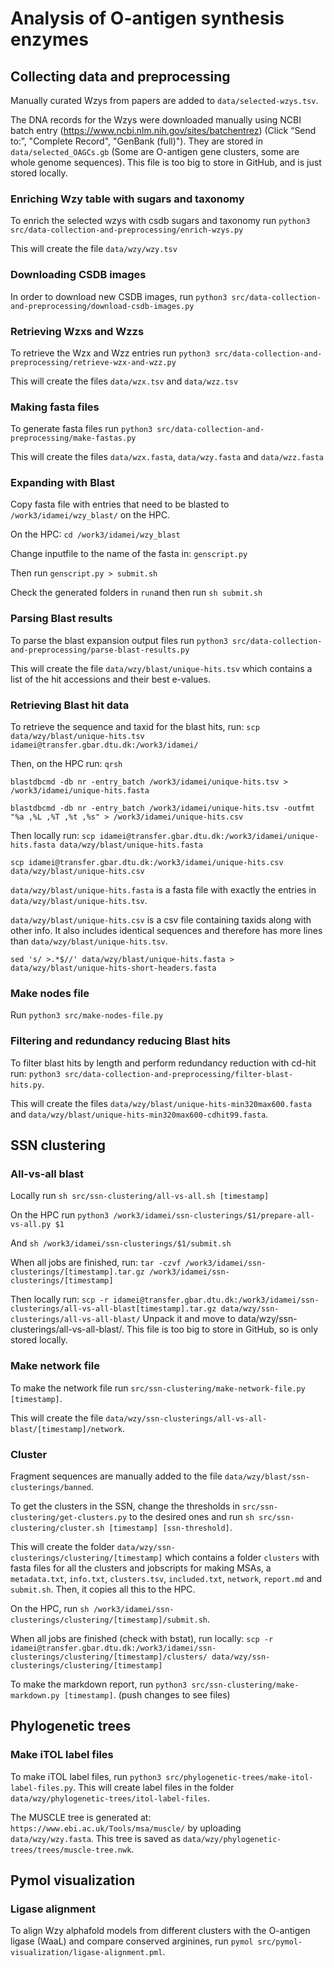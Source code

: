 # Analysis of O-antigen synthesis enzymes

## Collecting data and preprocessing

Manually curated Wzys from papers are added to `data/selected-wzys.tsv`.

The DNA records for the Wzys were downloaded manually using NCBI batch entry (https://www.ncbi.nlm.nih.gov/sites/batchentrez) (Click “Send to:”, "Complete Record", "GenBank (full)"). They are stored in `data/selected_OAGCs.gb` (Some are O-antigen gene clusters, some are whole genome sequences). This file is too big to store in GitHub, and is just stored locally.

### Enriching Wzy table with sugars and taxonomy
To enrich the selected wzys with csdb sugars and taxonomy run `python3 src/data-collection-and-preprocessing/enrich-wzys.py`

This will create the file `data/wzy/wzy.tsv`

### Downloading CSDB images
In order to download new CSDB images, run `python3 src/data-collection-and-preprocessing/download-csdb-images.py`

### Retrieving Wzxs and Wzzs
To retrieve the Wzx and Wzz entries run `python3 src/data-collection-and-preprocessing/retrieve-wzx-and-wzz.py`

This will create the files `data/wzx.tsv` and `data/wzz.tsv`

### Making fasta files
To generate fasta files run `python3 src/data-collection-and-preprocessing/make-fastas.py`

This will create the files `data/wzx.fasta`, `data/wzy.fasta` and `data/wzz.fasta`

### Expanding with Blast
Copy fasta file with entries that need to be blasted to `/work3/idamei/wzy_blast/` on the HPC.

On the HPC: `cd /work3/idamei/wzy_blast`

Change inputfile to the name of the fasta in: `genscript.py`

Then run `genscript.py > submit.sh`

Check the generated folders in `run`and then run `sh submit.sh`

### Parsing Blast results
To parse the blast expansion output files run `python3 src/data-collection-and-preprocessing/parse-blast-results.py`

This will create the file `data/wzy/blast/unique-hits.tsv` which contains a list of the hit accessions and their best e-values.

### Retrieving Blast hit data
To retrieve the sequence and taxid for the blast hits, run:
`scp data/wzy/blast/unique-hits.tsv idamei@transfer.gbar.dtu.dk:/work3/idamei/`

Then, on the HPC run:
`qrsh`

`blastdbcmd -db nr -entry_batch /work3/idamei/unique-hits.tsv > /work3/idamei/unique-hits.fasta`

`blastdbcmd -db nr -entry_batch /work3/idamei/unique-hits.tsv -outfmt "%a ,%L ,%T ,%t ,%s" > /work3/idamei/unique-hits.csv` 

Then locally run:
`scp idamei@transfer.gbar.dtu.dk:/work3/idamei/unique-hits.fasta data/wzy/blast/unique-hits.fasta`

`scp idamei@transfer.gbar.dtu.dk:/work3/idamei/unique-hits.csv data/wzy/blast/unique-hits.csv`

`data/wzy/blast/unique-hits.fasta` is a fasta file with exactly the entries in `data/wzy/blast/unique-hits.tsv`.

`data/wzy/blast/unique-hits.csv` is a csv file containing taxids along with other info. It also includes identical sequences and therefore has more lines than `data/wzy/blast/unique-hits.tsv`.

`sed 's/ >.*$//' data/wzy/blast/unique-hits.fasta > data/wzy/blast/unique-hits-short-headers.fasta`

### Make nodes file
Run `python3 src/make-nodes-file.py`

### Filtering and redundancy reducing Blast hits
To filter blast hits by length and perform redundancy reduction with cd-hit run: `python3 src/data-collection-and-preprocessing/filter-blast-hits.py`.

This will create the files `data/wzy/blast/unique-hits-min320max600.fasta` and `data/wzy/blast/unique-hits-min320max600-cdhit99.fasta`.

## SSN clustering

### All-vs-all blast

Locally run `sh src/ssn-clustering/all-vs-all.sh [timestamp]`

On the HPC run `python3 /work3/idamei/ssn-clusterings/$1/prepare-all-vs-all.py $1`

And `sh /work3/idamei/ssn-clusterings/$1/submit.sh`

When all jobs are finished, run: `tar -czvf /work3/idamei/ssn-clusterings/[timestamp].tar.gz /work3/idamei/ssn-clusterings/[timestamp]`

Then locally run: `scp -r idamei@transfer.gbar.dtu.dk:/work3/idamei/ssn-clusterings/all-vs-all-blast[timestamp].tar.gz data/wzy/ssn-clusterings/all-vs-all-blast/`
Unpack it and move to data/wzy/ssn-clusterings/all-vs-all-blast/.
This file is too big to store in GitHub, so is only stored locally.

### Make network file
To make the network file run `src/ssn-clustering/make-network-file.py [timestamp]`.

This will create the file `data/wzy/ssn-clusterings/all-vs-all-blast/[timestamp]/network`.

### Cluster

Fragment sequences are manually added to the file `data/wzy/blast/ssn-clusterings/banned`.

To get the clusters in the SSN, change the thresholds in `src/ssn-clustering/get-clusters.py` to the desired ones and run `sh src/ssn-clustering/cluster.sh [timestamp] [ssn-threshold]`.

This will create the folder `data/wzy/ssn-clusterings/clustering/[timestamp]` which contains a folder `clusters` with fasta files for all the clusters and jobscripts for making MSAs, a `metadata.txt`, `info.txt`, `clusters.tsv`, `included.txt`, `network`, `report.md` and `submit.sh`. Then, it copies all this to the HPC.

On the HPC, run `sh /work3/idamei/ssn-clusterings/clustering/[timestamp]/submit.sh`.

When all jobs are finished (check with bstat), run locally: `scp -r idamei@transfer.gbar.dtu.dk:/work3/idamei/ssn-clusterings/clustering/[timestamp]/clusters/ data/wzy/ssn-clusterings/clustering/[timestamp]`

To make the markdown report, run `python3 src/ssn-clustering/make-markdown.py [timestamp]`. (push changes to see files)

## Phylogenetic trees

### Make iTOL label files
To make iTOL label files, run `python3 src/phylogenetic-trees/make-itol-label-files.py`. This will create label files in the folder `data/wzy/phylogenetic-trees/itol-label-files`.

The MUSCLE tree is generated at: `https://www.ebi.ac.uk/Tools/msa/muscle/` by uploading `data/wzy/wzy.fasta`. This tree is saved as `data/wzy/phylogenetic-trees/trees/muscle-tree.nwk`.

## Pymol visualization

### Ligase alignment
To align Wzy alphafold models from different clusters with the O-antigen ligase (WaaL) and compare conserved arginines, run `pymol src/pymol-visualization/ligase-alignment.pml`.